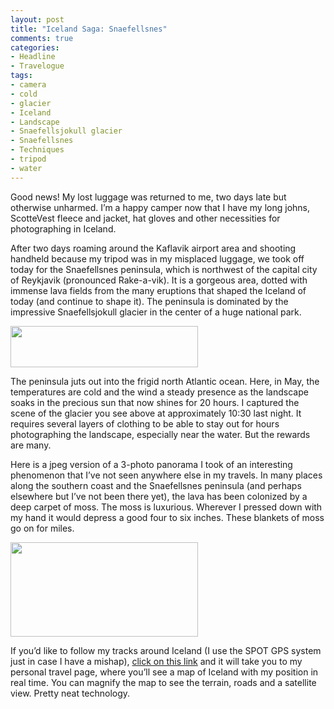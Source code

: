 ```yaml
---
layout: post
title: "Iceland Saga: Snaefellsnes"
comments: true
categories:
- Headline
- Travelogue
tags:
- camera
- cold
- glacier
- Iceland
- Landscape
- Snaefellsjokull glacier
- Snaefellsnes
- Techniques
- tripod
- water
---
```

Good news! My lost luggage was returned to me, two days late but otherwise unharmed. I’m a happy camper now that I have my long johns, ScotteVest fleece and jacket, hat gloves and other necessities for photographing in Iceland.

After two days roaming around the Kaflavik airport area and shooting handheld because my tripod was in my misplaced luggage, we took off today for the Snaefellsnes peninsula, which is northwest of the capital city of Reykjavik (pronounced Rake-a-vik). It is a gorgeous area, dotted with immense lava fields from the many eruptions that shaped the Iceland of today (and continue to shape it). The peninsula is dominated by the impressive Snaefellsjokull glacier in the center of a huge national park.

<a href="http://blog.lesterpickerphoto.com/wp-content/uploads/2012/05/A0019482-Panorama.jpg"><img class="size-medium wp-image-2151" title="A0019482 Panorama" src="http://blog.lesterpickerphoto.com/wp-content/uploads/2012/05/A0019482-Panorama-300x66.jpg" alt="" width="300" height="66"></a>

The peninsula juts out into the frigid north Atlantic ocean. Here, in May, the temperatures are cold and the wind a steady presence as the landscape soaks in the precious sun that now shines for 20 hours. I captured the scene of the glacier you see above at approximately 10:30 last night. It requires several layers of clothing to be able to stay out for hours photographing the landscape, especially near the water. But the rewards are many.

Here is a jpeg version of a 3-photo panorama I took of an interesting phenomenon that I’ve not seen anywhere else in my travels. In many places along the southern coast and the Snaefellsnes peninsula (and perhaps elsewhere but I’ve not been there yet), the lava has been colonized by a deep carpet of moss. The moss is luxurious. Wherever I pressed down with my hand it would depress a good four to six inches. These blankets of moss go on for miles.

<a href="http://blog.lesterpickerphoto.com/wp-content/uploads/2012/05/A0019409-Panorama.jpg"><img class="size-medium wp-image-2152" title="A0019409 Panorama" src="http://blog.lesterpickerphoto.com/wp-content/uploads/2012/05/A0019409-Panorama-300x151.jpg" alt="" width="300" height="151"></a>

If you’d like to follow my tracks around Iceland (I use the SPOT GPS system just in case I have a mishap), <a href="http://share.findmespot.com/shared/faces/viewspots.jsp?glId=0Zg1LmM9KoFvIGRUsieGHuXYN1cCXNV5a">click on this link</a> and it will take you to my personal travel page, where you’ll see a map of Iceland with my position in real time. You can magnify the map to see the terrain, roads and a satellite view. Pretty neat technology.